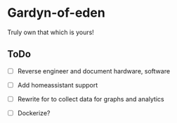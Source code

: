 # Gardyn-of-eden
Truly own that which is yours!

## ToDo
- [ ] Reverse engineer and document hardware, software
- [ ] Add homeassistant support
- [ ] Rewrite for to collect data for graphs and analytics
- [ ] Dockerize?




